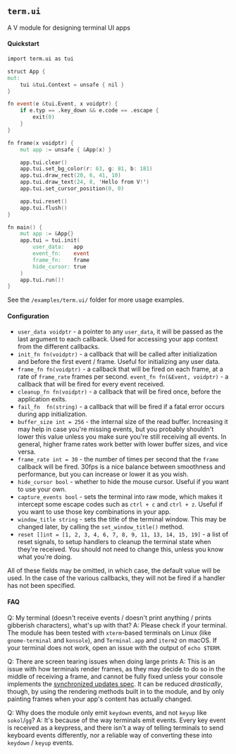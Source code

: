 ## `term.ui`

A V module for designing terminal UI apps

#### Quickstart

```v
import term.ui as tui

struct App {
mut:
	tui &tui.Context = unsafe { nil }
}

fn event(e &tui.Event, x voidptr) {
	if e.typ == .key_down && e.code == .escape {
		exit(0)
	}
}

fn frame(x voidptr) {
	mut app := unsafe { &App(x) }

	app.tui.clear()
	app.tui.set_bg_color(r: 63, g: 81, b: 181)
	app.tui.draw_rect(20, 6, 41, 10)
	app.tui.draw_text(24, 8, 'Hello from V!')
	app.tui.set_cursor_position(0, 0)

	app.tui.reset()
	app.tui.flush()
}

fn main() {
	mut app := &App{}
	app.tui = tui.init(
		user_data:   app
		event_fn:    event
		frame_fn:    frame
		hide_cursor: true
	)
	app.tui.run()!
}
```

See the `/examples/term.ui/` folder for more usage examples.

#### Configuration

- `user_data voidptr` - a pointer to any `user_data`, it will be passed as the last argument to
    each callback. Used for accessing your app context from the different callbacks.
- `init_fn fn(voidptr)` - a callback that will be called after initialization
    and before the first event / frame. Useful for initializing any user data.
- `frame_fn fn(voidptr)` - a callback that will be fired on each frame,
    at a rate of `frame_rate` frames per second.
`event_fn fn(&Event, voidptr)` - a callback that will be fired for every event received.
- `cleanup_fn fn(voidptr)` - a callback that will be fired once, before the application exits.
- `fail_fn  fn(string)` - a callback that will be fired
    if a fatal error occurs during app initialization.
- `buffer_size int = 256` - the internal size of the read buffer.
    Increasing it may help in case you're missing events, but you probably shouldn't lower
    this value unless you make sure you're still receiving all events. In general,
    higher frame rates work better with lower buffer sizes, and vice versa.
- `frame_rate int = 30` - the number of times per second that the `frame` callback will be fired.
    30fps is a nice balance between smoothness and performance,
    but you can increase or lower it as you wish.
- `hide_cursor bool` - whether to hide the mouse cursor. Useful if you want to use your own.
- `capture_events bool` - sets the terminal into raw mode, which makes it intercept some
    escape codes such as `ctrl + c` and `ctrl + z`.
    Useful if you want to use those key combinations in your app.
- `window_title string` - sets the title of the terminal window.
    This may be changed later, by calling the `set_window_title()` method.
- `reset []int = [1, 2, 3, 4, 6, 7, 8, 9, 11, 13, 14, 15, 19]` - a list of reset signals,
    to setup handlers to cleanup the terminal state when they're received.
    You should not need to change this, unless you know what you're doing.

All of these fields may be omitted, in which case, the default value will be used.
In the case of the various callbacks, they will not be fired if a handler has not been specified.


#### FAQ

Q: My terminal (doesn't receive events / doesn't print anything / prints gibberish characters),
what's up with that?
A: Please check if your terminal. The module has been tested with `xterm`-based terminals on Linux
(like `gnome-terminal` and `konsole`), and `Terminal.app` and `iterm2` on macOS.
If your terminal does not work, open an issue with the output of `echo $TERM`.

Q: There are screen tearing issues when doing large prints
A: This is an issue with how terminals render frames,
as they may decide to do so in the middle of receiving a frame,
and cannot be fully fixed unless your console implements the [synchronized updates spec](https://gitlab.com/gnachman/iterm2/-/wikis/synchronized-updates-spec).
It can be reduced *drastically*, though, by using the rendering methods built in to the module,
and by only painting frames when your app's content has actually changed.

Q: Why does the module only emit `keydown` events, and not `keyup` like `sokol`/`gg`?
A: It's because of the way terminals emit events. Every key event is received as a keypress,
and there isn't a way of telling terminals to send keyboard events differently,
nor a reliable way of converting these into `keydown` / `keyup` events.